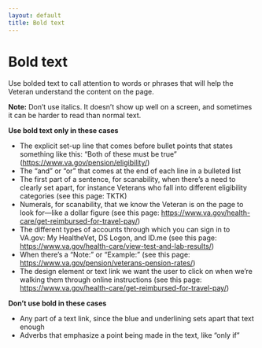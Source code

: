 ```yaml
---
layout: default
title: Bold text
---
```


# Bold text

Use bolded text to call attention to words or phrases that will help the Veteran understand the content on the page.

**Note:** Don’t use italics. It doesn’t show up well on a screen, and sometimes it can be harder to read than normal text.

**Use bold text only in these cases**

- The explicit set-up line that comes before bullet points that states something like this: “Both of these must be true” (https://www.va.gov/pension/eligibility/)
- The “and” or “or” that comes at the end of each line in a bulleted list
- The first part of a sentence, for scanability, when there’s a need to clearly set apart, for instance Veterans who fall into different eligibility categories (see this page: TKTK)
- Numerals, for scanability, that we know the Veteran is on the page to look for—like a dollar figure (see this page: https://www.va.gov/health-care/get-reimbursed-for-travel-pay/)
- The different types of accounts through which you can sign in to VA.gov: My HealtheVet, DS Logon, and ID.me (see this page: https://www.va.gov/health-care/view-test-and-lab-results/)
- When there’s a “Note:” or “Example:” (see this page: https://www.va.gov/pension/veterans-pension-rates/)
- The design element or text link we want the user to click on when we’re walking them through online instructions (see this page: https://www.va.gov/health-care/get-reimbursed-for-travel-pay/)

**Don’t use bold in these cases**

- Any part of a text link, since the blue and underlining sets apart that text enough
- Adverbs that emphasize a point being made in the text, like “only if”
